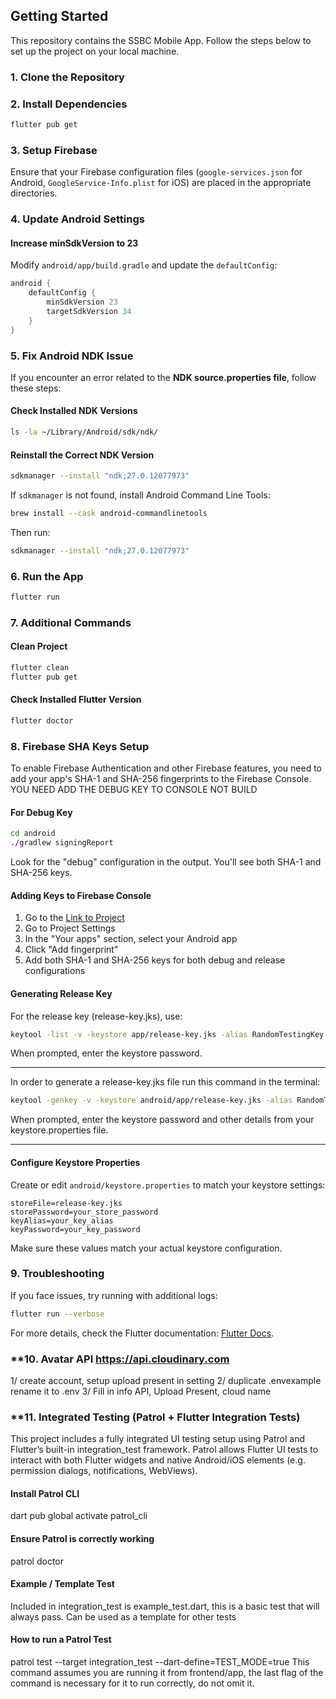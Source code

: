## Getting Started

This repository contains the SSBC Mobile App. Follow the steps below to set up the project on your local machine.

### **1. Clone the Repository**


### **2. Install Dependencies**
```sh
flutter pub get
```

### **3. Setup Firebase**
Ensure that your Firebase configuration files (`google-services.json` for Android, `GoogleService-Info.plist` for iOS) are placed in the appropriate directories.

### **4. Update Android Settings**
#### **Increase minSdkVersion to 23**
Modify `android/app/build.gradle` and update the `defaultConfig`:
```gradle
android {
    defaultConfig {
        minSdkVersion 23
        targetSdkVersion 34
    }
}
```

### **5. Fix Android NDK Issue**
If you encounter an error related to the **NDK source.properties file**, follow these steps:
#### **Check Installed NDK Versions**
```sh
ls -la ~/Library/Android/sdk/ndk/
```
#### **Reinstall the Correct NDK Version**
```sh
sdkmanager --install "ndk;27.0.12077973"
```
If `sdkmanager` is not found, install Android Command Line Tools:
```sh
brew install --cask android-commandlinetools
```
Then run:
```sh
sdkmanager --install "ndk;27.0.12077973"
```

### **6. Run the App**
```sh
flutter run
```

### **7. Additional Commands**
#### **Clean Project**
```sh
flutter clean
flutter pub get
```
#### **Check Installed Flutter Version**
```sh
flutter doctor
```

### **8. Firebase SHA Keys Setup**
To enable Firebase Authentication and other Firebase features, you need to add your app's SHA-1 and SHA-256 fingerprints to the Firebase Console.
YOU NEED ADD THE DEBUG KEY TO CONSOLE NOT BUILD

#### **For Debug Key**
```sh
cd android
./gradlew signingReport
```
Look for the "debug" configuration in the output. You'll see both SHA-1 and SHA-256 keys.


#### **Adding Keys to Firebase Console**
1. Go to the [Link to Project](https://console.firebase.google.com/project/ssbc-9ef2d/settings/general/web:NDkxODllZGItM2ZhMC00YTE2LWIwOTQtNGJiZTM0MzNjMzk2)
3. Go to Project Settings
4. In the "Your apps" section, select your Android app
5. Click "Add fingerprint"
6. Add both SHA-1 and SHA-256 keys for both debug and release configurations

#### **Generating Release Key**
For the release key (release-key.jks), use:
```sh
keytool -list -v -keystore app/release-key.jks -alias RandomTestingKey
```
When prompted, enter the keystore password.

---
In order to generate a release-key.jks file run this command in the terminal:
```sh
keytool -genkey -v -keystore android/app/release-key.jks -alias RandomTestingKey -keyalg RSA -keysize 2048 -validity 10000
```
When prompted, enter the keystore password and other details from your keystore.properties file.

---

#### **Configure Keystore Properties**
Create or edit `android/keystore.properties` to match your keystore settings:
```properties
storeFile=release-key.jks
storePassword=your_store_password
keyAlias=your_key_alias
keyPassword=your_key_password
```
Make sure these values match your actual keystore configuration.

### **9. Troubleshooting**
If you face issues, try running with additional logs:
```sh
flutter run --verbose
```

For more details, check the Flutter documentation: [Flutter Docs](https://flutter.dev/docs).

### **10. Avatar API https://api.cloudinary.com
1/ create account, setup upload present in setting
2/ duplicate .envexample rename it to .env
3/ Fill in info API, Upload Present, cloud name

### **11. Integrated Testing (Patrol + Flutter Integration Tests)
This project includes a fully integrated UI testing setup using
Patrol and Flutter’s built-in integration_test framework.
Patrol allows Flutter UI tests to interact with both Flutter widgets
and native Android/iOS elements (e.g. permission dialogs, notifications, WebViews).

#### Install Patrol CLI
dart pub global activate patrol_cli 

#### Ensure Patrol is correctly working
patrol doctor

#### Example / Template Test
Included in integration_test is example_test.dart, this is a basic test that will
always pass. Can be used as a template for other tests

#### How to run a Patrol Test
patrol test --target integration_test --dart-define=TEST_MODE=true
This command assumes you are running it from frontend/app, the last flag
of the command is necessary for it to run correctly, do not omit it.
